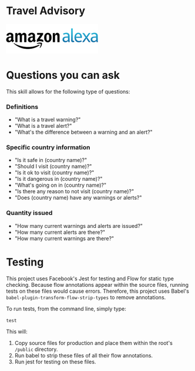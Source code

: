 # Travel Advisory

![Amazon Alexa logo](./docs/amazon_alexa_logo.jpg)

# Questions you can ask

This skill allows for the following type of questions:

### Definitions
- "What is a travel warning?"
- "What is a travel alert?"
- "What's the difference between a warning and an alert?"

### Specific country information

- "Is it safe in (country name)?"
- "Should I visit (country name)?"
- "Is it ok to visit (country name)?"
- "Is it dangerous in (country name)?"
- "What's going on in (country name)?"
 - "Is there any reason to not visit (country name)?"
- "Does (country name) have any warnings or alerts?"

### Quantity issued

- "How many current warnings and alerts are issued?"
- "How many current alerts are there?"
- "How many current warnings are there?"

# Testing

This project uses Facebook's Jest for testing and Flow for static type checking. Because flow annotations appear within the source files, running tests on these files would cause errors. Therefore, this project uses Babel's `babel-plugin-transform-flow-strip-types` to remove annotations.

To run tests, from the command line, simply type:

`test`

This will:

1. Copy source files for production and place them within the root's `/public` directory.
2. Run babel to strip these files of all their flow annotations.
3. Run jest for testing on these files.
